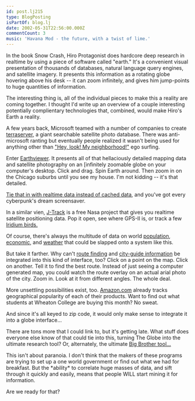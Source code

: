```yaml
---
id: post.lj215
type: BlogPosting
isPartOf: blog.lj
date: 2002-05-31T22:56:00.000Z
commentCount: 3
music: 'Havana Mod - the future, with a twist of lime.'
---
```

In the book Snow Crash, Hiro Protagonist does hardcore deep research in realtime by using a piece of software called "earth." It's a convenient visual presentation of thousands of databases, natural language query engines, and satellite imagery. It presents this information as a rotating globe hovering above his desk -- it can zoom infinitely, and gives him jump-points to huge quantities of information.

The interesting thing is, all of the individual pieces to make this a reality are coming together. I thought I'd write up an overview of a couple interesting potentially complientary technologies that, combined, would make Hiro's Earth a reality.

A few years back, Microsoft teamed with a number of companies to create [terraserver](http://www.terraserver.com/), a giant searchable satellite photo database. There was anti-microsoft ranting but eventually people realized it wasn't being used for anything other than ["Hey, look! My neighborhood!"](http://www.terraserver.com/image.asp?x=-87.64793&y=41.86301&scale=13&theme=100&datetime=6/15/1989&zone=1143&image_id=2620E7DB-C128-4860-B38B-25AC78F124D9) ego surfing.

Enter [Earthviewer](http://www.earthviewer.com/). It presents all of that hellaciously detailed mapping data and satellite photography on an \[infinitely zoomable globe on your computer's desktop. Click and drag. Spin Earth around. Then zoom in on the Chicago suburbs until you see my house. I'm not kidding -- it's that detailed.

[](http://www.earthviewer.com/pics/website/slide_show/sedona.jpg)

[Tie that in with realtime data instead of cached data](http://www.earthviewer.com/earthserver_datastream/index.html), and you've got every cyberpunk's dream screensaver.

In a similar vien, [J-Track](http://liftoff.msfc.nasa.gov/realtime/jtrack/3d/JTrack3d.html) is a free Nasa project that gives you realtime satellite positioning data. Pop it open, see where GPS-II is, or track a few [Iridium birds.](http://www.iridium.com/)

Of course, there's always the multitude of data on world [population](http://www.ciesin.org/datasets/gpw/globldem.doc.html), [economic](http://www.cia.gov/cia/di/products/hies/figures.html), and [weather](http://www.earthwatch.com/) that could be slapped onto a system like this.

But take it farther. Why can't [route finding](http://www.mapsonus.com) and [city-guide information](http://www.digitalcity.com/chicago/) be integrated into this kind of interface, too? Click on a point on the map. Click on another. Tell it to find the best route. Instead of just seeing a computer generated map, you could watch the route overlay on an actual arial photo of the city. Zoom in. Look at it from different angles. The whole deal.

More unsettling possibilities exist, too. [Amazon.com](http://www.amazon.com/exec/obidos/subst/community/community.html/103-3575632-7647850) already tracks geographical popularity of each of their products. Want to find out what students at Wheaton College are buying this month? No sweat.

And since it's all keyed to zip code, it would only make sense to integrate it into a globe interface...

There are tons more that I could link to, but it's getting late. What stuff does everyone else know of that could tie into this, turning The Globe into the ultimate research tool? Or, alternately, the ultimate [Big Brother tool...](http://www.usatoday.com/life/cyber/tech/cti213.htm)

This isn't about paranoia. I don't think that the makers of these programs are trying to set up a one world government or find out what we had for breakfast. But the \*ability\* to correlate huge masses of data, and sift through it quickly and easily, means that people WILL start mining it for information.

Are we ready for that?
